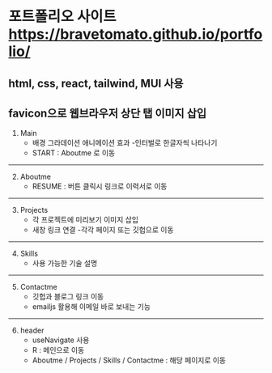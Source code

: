 # 포트폴리오 사이트 https://bravetomato.github.io/portfolio/

## html, css, react, tailwind, MUI 사용

## favicon으로 웹브라우저 상단 탭 이미지 삽입

1. Main
   - 배경 그라데이션 애니메이션 효과 -인터벌로 한글자씩 나타나기
   - START : Aboutme 로 이동

---

2. Aboutme
   - RESUME : 버튼 클릭시 링크로 이력서로 이동

---

3. Projects
   - 각 프로젝트에 미리보기 이미지 삽입
   - 새창 링크 연결 -각각 페이지 또는 깃헙으로 이동

---

4. Skills
   - 사용 가능한 기술 설명

---

5. Contactme
   - 깃헙과 블로그 링크 이동
   - emailjs 활용해 이메일 바로 보내는 기능

---

6. header
   - useNavigate 사용
   - R : 메인으로 이동
   - Aboutme / Projects / Skills / Contactme : 해당 페이지로 이동
